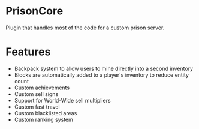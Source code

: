 # PrisonCore
Plugin that handles most of the code for a custom prison server.

# Features
- Backpack system to allow users to mine directly into a second inventory
- Blocks are automatically added to a player's inventory to reduce entity count
- Custom achievements
- Custom sell signs
- Support for World-Wide sell multipliers
- Custom fast travel
- Custom blacklisted areas
- Custom ranking system
